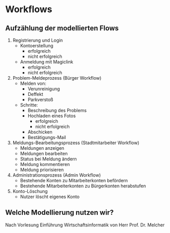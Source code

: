 # Workflows
## Aufzählung der modellierten Flows
1. Registrierung und Login
    - Kontoerstellung
        - erfolgreich
        - nicht erfolgreich
    - Anmeldung mit Magiclink
        - erfolgreich
        - nicht erfolgreich
2. Problem-Meldeprozess (Bürger Workflow)
    - Melden von:
        - Verunreinigung
        - Deffekt
        - Parkverstoß
    - Schritte:
        - Beschreibung des Problems
        - Hochladen eines Fotos
            - erfolgreich
            - nicht erfolgreich
        - Abschicken
        - Bestätigungs-Mail
3. Meldungs-Bearbeitungsprozess (Stadtmitarbeiter Workflow)
    - Meldungen anzeigen
    - Meldungen bearbeiten
    - Status bei Meldung ändern
    - Meldung kommentieren
    - Meldung priorisieren
4. Administrationsprozess (Admin Workflow)
    - Bestehende Konten zu Mitarbeiterkonten befördern
    - Bestehende Mitarbeiterkonten zu Bürgerkonten herabstufen
5. Konto-Löschung
    - Nutzer löscht eigenes Konto

## Welche Modellierung nutzen wir?
Nach Vorlesung Einführung Wirtschaftsinformatik von Herr Prof. Dr. Melcher